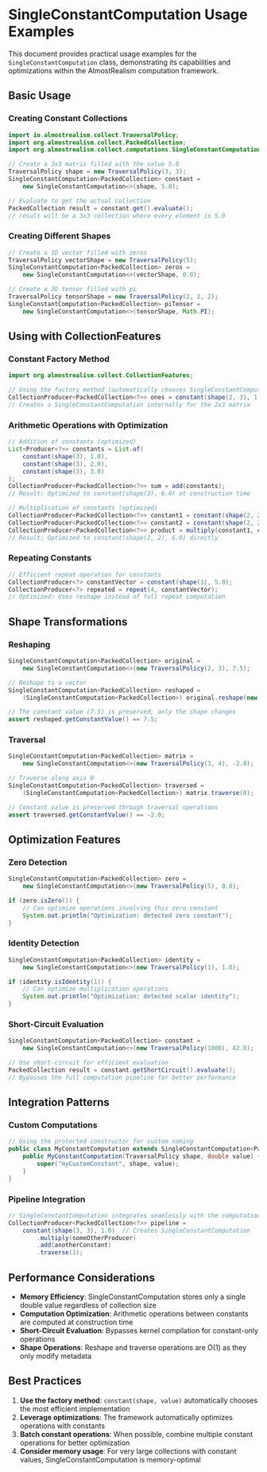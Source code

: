 # SingleConstantComputation Usage Examples

This document provides practical usage examples for the `SingleConstantComputation` class, demonstrating its capabilities and optimizations within the AlmostRealism computation framework.

## Basic Usage

### Creating Constant Collections

```java
import io.almostrealism.collect.TraversalPolicy;
import org.almostrealism.collect.PackedCollection;
import org.almostrealism.collect.computations.SingleConstantComputation;

// Create a 3x3 matrix filled with the value 5.0
TraversalPolicy shape = new TraversalPolicy(3, 3);
SingleConstantComputation<PackedCollection> constant = 
    new SingleConstantComputation<>(shape, 5.0);

// Evaluate to get the actual collection
PackedCollection result = constant.get().evaluate();
// result will be a 3x3 collection where every element is 5.0
```

### Creating Different Shapes

```java
// Create a 1D vector filled with zeros
TraversalPolicy vectorShape = new TraversalPolicy(5);
SingleConstantComputation<PackedCollection> zeros = 
    new SingleConstantComputation<>(vectorShape, 0.0);

// Create a 3D tensor filled with pi
TraversalPolicy tensorShape = new TraversalPolicy(2, 2, 2);
SingleConstantComputation<PackedCollection> piTensor = 
    new SingleConstantComputation<>(tensorShape, Math.PI);
```

## Using with CollectionFeatures

### Constant Factory Method

```java
import org.almostrealism.collect.CollectionFeatures;

// Using the factory method (automatically chooses SingleConstantComputation for multi-element collections)
CollectionProducer<PackedCollection<?>> ones = constant(shape(2, 3), 1.0);
// Creates a SingleConstantComputation internally for the 2x3 matrix
```

### Arithmetic Operations with Optimization

```java
// Addition of constants (optimized)
List<Producer<?>> constants = List.of(
    constant(shape(3), 1.0), 
    constant(shape(3), 2.0), 
    constant(shape(3), 3.0)
);
CollectionProducer<PackedCollection<?>> sum = add(constants);
// Result: Optimized to constant(shape(3), 6.0) at construction time

// Multiplication of constants (optimized)
CollectionProducer<PackedCollection<?>> constant1 = constant(shape(2, 2), 2.0);
CollectionProducer<PackedCollection<?>> constant2 = constant(shape(2, 2), 3.0);
CollectionProducer<PackedCollection<?>> product = multiply(constant1, constant2);
// Result: Optimized to constant(shape(2, 2), 6.0) directly
```

### Repeating Constants

```java
// Efficient repeat operation for constants
CollectionProducer<?> constantVector = constant(shape(3), 5.0);
CollectionProducer<?> repeated = repeat(4, constantVector);
// Optimized: Uses reshape instead of full repeat computation
```

## Shape Transformations

### Reshaping

```java
SingleConstantComputation<PackedCollection> original = 
    new SingleConstantComputation<>(new TraversalPolicy(2, 3), 7.5);

// Reshape to a vector
SingleConstantComputation<PackedCollection> reshaped = 
    (SingleConstantComputation<PackedCollection>) original.reshape(new TraversalPolicy(6));

// The constant value (7.5) is preserved, only the shape changes
assert reshaped.getConstantValue() == 7.5;
```

### Traversal

```java
SingleConstantComputation<PackedCollection> matrix = 
    new SingleConstantComputation<>(new TraversalPolicy(3, 4), -2.0);

// Traverse along axis 0
SingleConstantComputation<PackedCollection> traversed = 
    (SingleConstantComputation<PackedCollection>) matrix.traverse(0);

// Constant value is preserved through traversal operations
assert traversed.getConstantValue() == -2.0;
```

## Optimization Features

### Zero Detection

```java
SingleConstantComputation<PackedCollection> zero = 
    new SingleConstantComputation<>(new TraversalPolicy(5), 0.0);

if (zero.isZero()) {
    // Can optimize operations involving this zero constant
    System.out.println("Optimization: detected zero constant");
}
```

### Identity Detection

```java
SingleConstantComputation<PackedCollection> identity = 
    new SingleConstantComputation<>(new TraversalPolicy(1), 1.0);

if (identity.isIdentity(1)) {
    // Can optimize multiplication operations
    System.out.println("Optimization: detected scalar identity");
}
```

### Short-Circuit Evaluation

```java
SingleConstantComputation<PackedCollection> constant = 
    new SingleConstantComputation<>(new TraversalPolicy(1000), 42.0);

// Use short-circuit for efficient evaluation
PackedCollection result = constant.getShortCircuit().evaluate();
// Bypasses the full computation pipeline for better performance
```

## Integration Patterns

### Custom Computations

```java
// Using the protected constructor for custom naming
public class MyConstantComputation extends SingleConstantComputation<PackedCollection> {
    public MyConstantComputation(TraversalPolicy shape, double value) {
        super("myCustomConstant", shape, value);
    }
}
```

### Pipeline Integration

```java
// SingleConstantComputation integrates seamlessly with the computation pipeline
CollectionProducer<PackedCollection<?>> pipeline = 
    constant(shape(3, 3), 1.0)  // Creates SingleConstantComputation
        .multiply(someOtherProducer)
        .add(anotherConstant)
        .traverse(1);
```

## Performance Considerations

- **Memory Efficiency**: SingleConstantComputation stores only a single double value regardless of collection size
- **Computation Optimization**: Arithmetic operations between constants are computed at construction time
- **Short-Circuit Evaluation**: Bypasses kernel compilation for constant-only operations
- **Shape Operations**: Reshape and traverse operations are O(1) as they only modify metadata

## Best Practices

1. **Use the factory method**: `constant(shape, value)` automatically chooses the most efficient implementation
2. **Leverage optimizations**: The framework automatically optimizes operations with constants
3. **Batch constant operations**: When possible, combine multiple constant operations for better optimization
4. **Consider memory usage**: For very large collections with constant values, SingleConstantComputation is memory-optimal